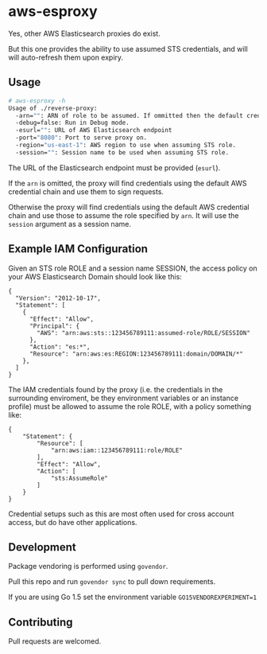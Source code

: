 # aws-esproxy

Yes, other AWS Elasticsearch proxies do exist.

But this one provides the ability to use assumed STS credentials, and will will auto-refresh them upon expiry.

## Usage

```bash
# aws-esproxy -h
Usage of ./reverse-proxy:
  -arn="": ARN of role to be assumed. If ommitted then the default credential chain is used instead.
  -debug=false: Run in Debug mode.
  -esurl="": URL of AWS Elasticsearch endpoint
  -port="8080": Port to serve proxy on.
  -region="us-east-1": AWS region to use when assuming STS role.
  -session="": Session name to be used when assuming STS role.
```

The URL of the Elasticsearch endpoint must be provided (`esurl`).

If the `arn` is omitted, the proxy will find credentials using the default AWS credential chain and use them to sign requests.

Otherwise the proxy will find credentials using the default AWS credential chain and use those to assume the role specified by `arn`. It will use the `session` argument as a session name.

## Example IAM Configuration

Given an STS role ROLE and a session name SESSION, the access policy on your AWS Elasticsearch Domain should look like this:

```
{
  "Version": "2012-10-17",
  "Statement": [
    {
      "Effect": "Allow",
      "Principal": {
        "AWS": "arn:aws:sts::123456789111:assumed-role/ROLE/SESSION"
      },
      "Action": "es:*",
      "Resource": "arn:aws:es:REGION:123456789111:domain/DOMAIN/*"
    },
  ]
}
```

The IAM credentials found by the proxy (i.e. the credentials in the surrounding enviroment, be they environment variables or an instance profile) must be allowed to assume the role ROLE, with a policy something like:

```
{
    "Statement": {
        "Resource": [
            "arn:aws:iam::123456789111:role/ROLE"
        ],
        "Effect": "Allow",
        "Action": [
            "sts:AssumeRole"
        ]
    }
}
```

Credential setups such as this are most often used for cross account access, but do have other applications.

## Development

Package vendoring is performed using `govendor`.

Pull this repo and run `govendor sync` to pull down requirements.

If you are using Go 1.5 set the environment variable `GO15VENDOREXPERIMENT=1`

## Contributing

Pull requests are welcomed.
